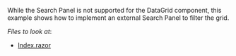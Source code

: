 
While the Search Panel is not supported for the DataGrid component, this example shows how to implement an external Search Panel to filter the grid.


[0]: https://docs.devexpress.com/Blazor/DevExpress.Blazor.Base.DxDataGridBase-1.SingleSelectedDataRowChanged

*Files to look at*:

* [Index.razor](../CS/DevExpressBlazorStarter/Pages/Index.razor)